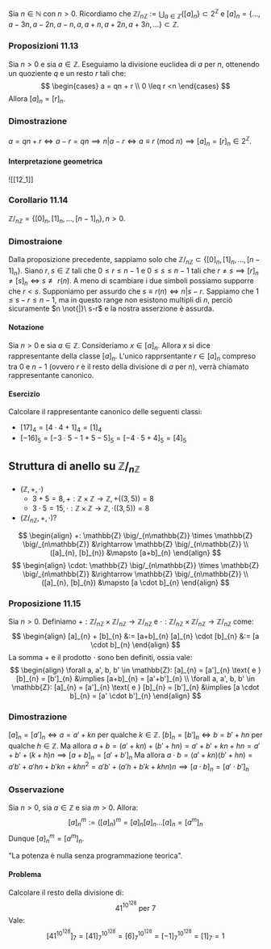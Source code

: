 Sia $n \in \mathbb{N}$ con $n>0$. Ricordiamo che $\mathbb{Z} \big/_{n\mathbb{Z}} := \bigcup_{a \in \mathbb{Z}} \{ [a]_{n} \} \subset 2^{\mathbb{Z}}$ e $[a]_{n} = \{ \dots, a-3n, a-2n, a-n, a, a+n, a+2n, a+3n, \dots \} \subset \mathbb{Z}$.
### Proposizioni 11.13
Sia $n > 0$ e sia $a\in \mathbb{Z}$. Eseguiamo la divisione euclidea di $a$ per $n$, ottenendo un quoziente $q$ e un resto $r$ tali che:
$$
\begin{cases}
a = qn + r \\
0 \leq r <n
\end{cases}
$$
Allora $[a]_{n} = [r]_{n}$.
### Dimostrazione
$a = qn + r \Longleftrightarrow a-r = qn \implies n|a-r \Longleftrightarrow a \equiv r\  (\text{mod}\ n) \implies [a]_{n}=[r]_{n} \in 2^{\mathbb{Z}}$.

#### Interpretazione geometrica
![[12_1]]

### Corollario 11.14
$\mathbb{Z} \big/_{n\mathbb{Z}} = \{ [0]_{n}, [1]_{n}, \dots, [n-1]_{n} \}, n>0$.
### Dimostraione
Dalla proposizione precedente, sappiamo solo che $\mathbb{Z} \big/_{n\mathbb{Z}} \subset \{ [0]_{n}, [1]_{n}, \dots, [n-1]_{n} \}$.
Siano $r,s \in \mathbb{Z}$ tali che $0 \leq r \leq n -1$ e $0 \leq s \leq n - 1$ tali che $r \neq s \implies [r]_{n} \neq [s]_{n} \Longleftrightarrow s \not\equiv r (n)$.
A meno di scambiare i due simboli possiamo supporre che $r < s$.
Supponiamo per assurdo che $s \equiv r (n) \Longleftrightarrow n | s-r$. Sappiamo che $1\leq s-r \leq n - 1$, ma in questo range non esistono multipli di $n$, perciò sicuramente $n \not{|}\ s-r$ e la nostra asserzione è assurda.

#### Notazione
Sia $n>0$ e sia $a \in \mathbb{Z}$. Consideriamo $x \in [a]_{n}$. Allora $x$ si dice rappresentante della classe $[a]_{n}$. L'unico rapprsentante $r\in[a]_{n}$ compreso tra $0$ e $n-1$ (ovvero $r$ è il resto della divisione di $a$ per $n$), verrà chiamato rappresentante canonico.

#### Esercizio
Calcolare il rappresentante canonico delle seguenti classi:
- $[17]_{4} = [4 \cdot 4 + 1]_{4} = [1]_{4}$
- $[-16]_{5} = [-3\cdot 5-1+5-5]_{5} = [-4 \cdot 5 + 4]_{5} = [4]_{5}$

## Struttura di anello su $\mathbb{Z} \big/_{n\mathbb{Z}}$
- $(\mathbb{Z}, +, \cdot)$
	- $3+5=8, +:\mathbb{Z} \times \mathbb{Z} \rightarrow \mathbb{Z}, +((3,5))=8$
	- $3 \cdot 5 = 15, \cdot:\mathbb{Z} \times \mathbb{Z} \rightarrow \mathbb{Z}, \cdot((3,5))=8$
- $(\mathbb{Z} \big/_{n\mathbb{Z}}, +, \cdot)$?

$$
\begin{align}
+: \mathbb{Z} \big/_{n\mathbb{Z}} \times \mathbb{Z} \big/_{n\mathbb{Z}} &\rightarrow \mathbb{Z} \big/_{n\mathbb{Z}} \\
 ([a]_{n}, [b]_{n}) &\mapsto [a+b]_{n}
\end{align}
$$
$$
\begin{align}
\cdot: \mathbb{Z} \big/_{n\mathbb{Z}} \times \mathbb{Z} \big/_{n\mathbb{Z}} &\rightarrow \mathbb{Z} \big/_{n\mathbb{Z}} \\
 ([a]_{n}, [b]_{n}) &\mapsto [a \cdot b]_{n}
\end{align}
$$
### Proposizione 11.15
Sia $n > 0$. Definiamo $+: \mathbb{Z} \big/_{n\mathbb{Z}} \times \mathbb{Z} \big/_{n\mathbb{Z}} \rightarrow \mathbb{Z} \big/_{n\mathbb{Z}}$ e $\cdot: \mathbb{Z} \big/_{n\mathbb{Z}} \times \mathbb{Z} \big/_{n\mathbb{Z}} \rightarrow \mathbb{Z} \big/_{n\mathbb{Z}}$ come:
$$
\begin{align}
[a]_{n} + [b]_{n} &:= [a+b]_{n}
[a]_{n} \cdot [b]_{n} &:= [a \cdot b]_{n}
\end{align}
$$
La somma $+$ e il prodotto $\cdot$ sono ben definiti, ossia vale:
$$
\begin{align}
\forall a, a', b, b' \in \mathbb{Z}: [a]_{n} = [a']_{n} \text{ e } [b]_{n} = [b']_{n} &\implies [a+b]_{n} = [a'+b']_{n} \\
\forall a, a', b, b' \in \mathbb{Z}: [a]_{n} = [a']_{n} \text{ e } [b]_{n} = [b']_{n} &\implies [a \cdot b]_{n} = [a' \cdot b']_{n}
\end{align}
$$
### Dimostrazione
$[a]_{n} = [a']_{n} \Longleftrightarrow a = a'+kn$ per qualche $k \in \mathbb{Z}$.
$[b]_{n} = [b']_{n} \Longleftrightarrow b = b'+hn$ per qualche $h \in \mathbb{Z}$.
Ma allora $a+b = (a'+kn) + (b'+hn) = a'+b'+kn+hn = a'+b'+(k+h)n \implies [a+b]_{n} = [a'+b']_{n}$
Ma allora $a\cdot b = (a'+kn)(b'+hn) = a'b' + a'hn + b'kn+khn^{2} = a'b'+(a'h+b'k+khn)n \implies [a \cdot b]_{n} = [a' \cdot b']_{n}$

### Osservazione
Sia $n > 0$, sia $a \in \mathbb{Z}$ e sia $m > 0$. Allora:
$$
[a]_{n}^{m} := ([a]_{n})^{m} = [a]_{n}[a]_{n}\dots[a]_{n} = [a^{m}]_{n}
$$
Dunque $[a]^{m}_{n}=[a^{m}]_{n}$.

"La potenza è nulla senza programmazione teorica".
#### Problema
Calcolare il resto della divisione di:
$$
41^{10^{128}} \text{ per } 7
$$
Vale:
$$
[41^{10^{128}}]_{7} = [41]_{7}^{10^{128}} = [6]_{7}^{10^{128}} = [-1]^{10^{128}}_{7} = [1]_{7} = 1
$$

